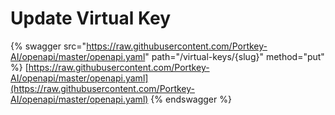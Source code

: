 # Update Virtual Key

{% swagger src="https://raw.githubusercontent.com/Portkey-AI/openapi/master/openapi.yaml" path="/virtual-keys/{slug}" method="put" %}
[https://raw.githubusercontent.com/Portkey-AI/openapi/master/openapi.yaml](https://raw.githubusercontent.com/Portkey-AI/openapi/master/openapi.yaml)
{% endswagger %}
